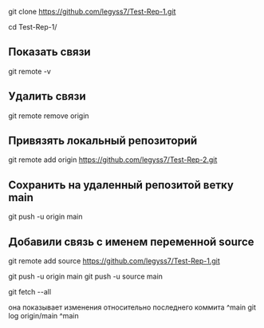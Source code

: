 
git clone https://github.com/legyss7/Test-Rep-1.git

cd Test-Rep-1/

## Показать связи
git remote -v

## Удалить связи
git remote remove origin

## Привязять локальный репозиторий
git remote add origin https://github.com/legyss7/Test-Rep-2.git

## Сохранить на удаленный репозитой ветку main
git push -u origin main

## Добавили связь с именем переменной source
git remote add source https://github.com/legyss7/Test-Rep-1.git




git push -u origin main
git push -u source main



git fetch --all

она показывает изменения относительно последнего коммита ^main
git log origin/main ^main